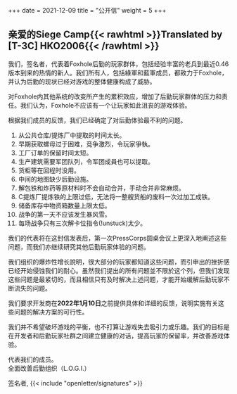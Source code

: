 +++
date = 2021-12-09
title = "公开信"
weight = 5
+++
## 亲爱的Siege Camp{{< rawhtml >}}<span class="translated" lang="en">Translated by [T-3C] HKO2006</span>{{< /rawhtml >}}

我们，签名者，代表着Foxhole后勤的玩家群体，包括经验丰富的老兵到最近0.46版本到来的热情的新人。我们所有人，包括綠軍和藍軍成员，都致力于Foxhole，并认为后勤的现状已经对游戏的整体健康构成了威胁。

对Foxhole内其他系统的改变所产生的累积效应，增加了后勤玩家群体的压力和责任。我们认为，Foxhole不应该有一个让玩家如此沮丧的游戏体验。

根据我们成员的反馈，我们已经确定了对后勤体验最不利的问题。

1. 从公共仓库/提炼厂中提取的时间太长。
2. 早期获取螺母过于困难，竞争激烈，令玩家爭執。
3. 工厂订单的保留时间太短。
4. 生产建筑需要军团队列，令军团成員也可以提取。
5. 货柜等在回程时没用。
6. 中间的地图缺少后勤设施。
7. 解包铁和炸药等原材料时不会自动合并，手动合并非常麻烦。
8. C提炼厂提炼铁的上限过低，无法将一整艘货船的废料一次过加工成铁。
9. 储备库存中物资箱数量上限太低。
10. 战争的第一天不应该发生暴风雪。
11. 每场战争只有三次解卡位指令(!unstuck)太少。

我们的代表将在这封信发表后，第一次PressCorps圆桌会议上更深入地阐述这些问题，而我们亦继续研究其他后勤玩家体验的问题。

我们组织的爆炸性增长說明，很大部分的玩家都知道这些问题，而引申出的挫折感已经开始侵蚀我们的耐心。虽然我们提出的所有问题並不限於这个列，但我们发现这些问题是最紧切的，而且相信只有及时解决上述问题，才能开始缓解后勤玩家不断流失的问题。

我们要求开发商在**2022年1月10日**之前提供具体和详细的反馈，说明实施有关这些问题的解决方案的可行性。

我们并不希望破坏游戏的平衡，也不打算让游戏失去吸引力或乐趣。我们的目标是在开发者和后勤玩家社群之间建立健康的对话，提高玩家的保留率，并改善游戏体验。

代表我们的成员。<br>全面改善后勤组织（L.O.G.I.）

签名者, {{< include "openletter/signatures" >}}
